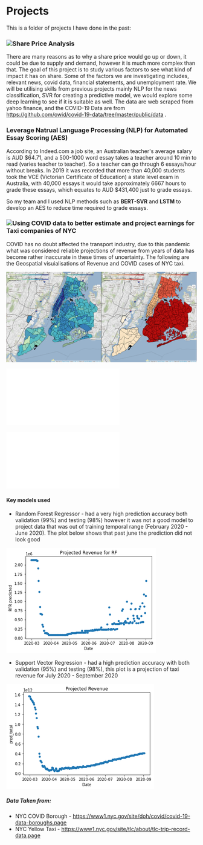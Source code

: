 # Projects

This is a folder of projects I have done in the past:

### ![Share Price Analysis](https://github.com/koktong-low/DataScience-Projects/tree/main/Stocks)
There are many reasons as to why a share price would go up or down, it could be due to supply and demand, however it is much more complex than that. The goal of this project is to study various factors to see what kind of impact it has on share. Some of the factors we are investigating includes, relevant news, covid data, financial statements, and unemployment rate. We will be utilising skills from previous projects mainly NLP for the news classification, SVR for creating a predictive model, we would explore some deep learning to see if it is suitable as well. The data are web scraped from yahoo finance, and the COVID-19 Data are from https://github.com/owid/covid-19-data/tree/master/public/data . 

### Leverage Natrual Language Processing (NLP) for Automated Essay Scoring (AES)

According to Indeed.com a job site, an Australian teacher's average salary is AUD $64.71, and a 500-1000 word essay takes a teacher around 10 min to read (varies teacher to teacher). So a teacher can go through 6 essays/hour without breaks. In 2019 it was recorded that more than 40,000 students took the VCE (Victorian Certificate of Education) a state level exam in Australia, with 40,000 essays it would take approximately 6667 hours to grade these essays, which equates to AUD $431,400 just to grade essays.

So my team and I used NLP methods such as **BERT-SVR** and **LSTM** to develop an AES to reduce time required to grade essays.

### ![Using COVID data to better estimate and project earnings for Taxi companies of NYC](https://github.com/koktong-low/DataScience-Projects/tree/main/Covid_vs_Taxi)

COVID has no doubt affected the transport industry, due to this pandemic what was considered reliable projections of revenue from years of data has become rather inaccurate in these times of uncertainty. The following are the Geospatial visuialisations of Revenue and COVID cases of NYC taxi.

![Revenue & COVID Choropleth](/Covid_vs_Taxi/images/choropleth.png)


![Revenue Choropleth](/Covid_vs_Taxi/Total_AmountChoroplethMap.html)

![COVID Choropleth](/Covid_vs_Taxi/CovidChoroplethMap.html)




#### Key models used
* Random Forest Regressor - had a very high prediction accuracy both validation (99%) and testing (98%) however it was not a good model to project data that was out of training temporal range (February 2020 - June 2020). The plot below shows that past june the prediction did not look good

![RFR Projection](/Covid_vs_Taxi/images//Projected_RFR_Revenue.png)

* Support Vector Regression - had a high prediction accuracy with both validation (95%) and testing (98%), this plot is a projection of taxi revenue for July 2020 - September 2020 

![SVR Projection](/Covid_vs_Taxi/images/Projected_SVR_Revenue.png)

##### Data Taken from:
* NYC COVID Borough - https://www1.nyc.gov/site/doh/covid/covid-19-data-boroughs.page
* NYC Yellow Taxi - https://www1.nyc.gov/site/tlc/about/tlc-trip-record-data.page





